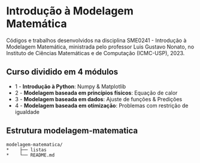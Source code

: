 # Introdução à Modelagem Matemática

Códigos e trabalhos desenvolvidos na disciplina SME0241 - Introdução à Modelagem Matemática, ministrada pelo professor Luis Gustavo Nonato, no Instituto de Ciências Matemáticas e de Computação (ICMC-USP), 2023.

## Curso dividido em 4 módulos
*  1 - **Introdução à Python**: Numpy & Matplotlib
*  2 - **Modelagem baseada em princípios físicos**: Equação de calor
*  3 - **Modelagem baseada em dados**: Ajuste de funções & Predições
*  4 - **Modelagem baseada em otimização**: Problemas com restrição de igualdade

## Estrutura modelagem-matematica
```
modelagem-matematica/
*    ├── listas
*    └── README.md
```
